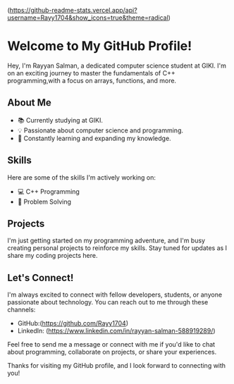 (https://github-readme-stats.vercel.app/api?username=Rayy1704&show_icons=true&theme=radical)
# Welcome to My GitHub Profile!

Hey, I'm Rayyan Salman, a dedicated computer science student at GIKI.
I'm on an exciting journey to master the fundamentals of
C++ programming,with a focus on arrays, functions, and more.

## About Me

- 📚 Currently studying at GIKI.
- 💡 Passionate about computer science and programming.
- 🚀 Constantly learning and expanding my knowledge.

## Skills

Here are some of the skills I'm actively working on:

- 💻 C++ Programming
- 🧠 Problem Solving

## Projects

I'm just getting started on my programming adventure,
and I'm busy creating personal projects to reinforce my skills.
Stay tuned for updates as I share my coding projects here.

## Let's Connect!

I'm always excited to connect with fellow developers, students,
or anyone passionate about technology. You can reach out to me 
through these channels:

- GitHub:(https://github.com/Rayy1704)
- LinkedIn: (https://www.linkedin.com/in/rayyan-salman-588919289/)

Feel free to send me a message or connect with me if you'd 
like to chat about programming, collaborate on projects,
or share your experiences.

Thanks for visiting my GitHub profile, and I look forward to connecting with you!
